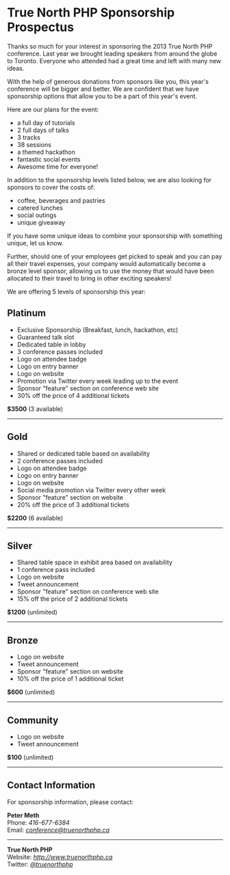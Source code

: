True North PHP Sponsorship Prospectus
=====================================

Thanks so much for your interest in sponsoring the 2013 True North PHP conference. Last year we brought leading speakers from around the globe to Toronto. Everyone who attended had a great time and left with many new ideas.

With the help of generous donations from sponsors like you, this year's conference will be bigger and better. We are confident that we have sponsorship options that allow you to be a part of this year's event. 

Here are our plans for the event:

* a full day of tutorials
* 2 full days of talks 
* 3 tracks 
* 38 sessions 
* a themed hackathon
* fantastic social events
* Awesome time for everyone! 

In addition to the sponsorship levels listed below, we are also looking for sponsors to cover the costs of:

* coffee, beverages and pastries
* catered lunches
* social outings
* unique giveaway

If you have some unique ideas to combine your sponsorship with something unique, let us know. 

Further, should one of your employees get picked to speak and you can pay all their travel expenses, your company would automatically become a bronze level sponsor, allowing us to use the money that would have been allocated to their travel to bring in other exciting speakers!

We are offering 5 levels of sponsorship this year:

Platinum
--------

* Exclusive Sponsorship (Breakfast, lunch, hackathon, etc)
* Guaranteed talk slot
* Dedicated table in lobby
* 3 conference passes included
* Logo on attendee badge
* Logo on entry banner
* Logo on website
* Promotion via Twitter every week leading up to the event
* Sponsor "feature" section on conference web site
* 30% off the price of 4 additional tickets

**$3500** (3 available)

* * *

Gold
----

* Shared or dedicated table based on availability
* 2 conference passes included
* Logo on attendee badge
* Logo on entry banner
* Logo on website
* Social media promotion via Twitter every other week
* Sponsor "feature" section on website
* 20% off the price of 3 additional tickets

**$2200** (6 available)

* * *

Silver
------

* Shared table space in exhibit area based on availability
* 1 conference pass included
* Logo on website
* Tweet announcement
* Sponsor "feature" section on conference web site
* 15% off the price of 2 additional tickets

**$1200** (unlimited)

* * *

Bronze
------

* Logo on website
* Tweet announcement
* Sponsor "feature" section on website
* 10% off the price of 1 additional ticket

**$600** (unlimited)

* * *

Community
---------

* Logo on website
* Tweet announcement

**$100** (unlimited)

* * *

Contact Information
-------------------
For sponsorship information, please contact:

**Peter Meth**  
Phone: *416-677-6384*  
Email: *<conference@truenorthphp.ca>*

* * *

**True North PHP**  
Website: *<http://www.truenorthphp.ca>*  
Twitter: *[@truenorthphp](https://twitter.com/truenorthphp)*
